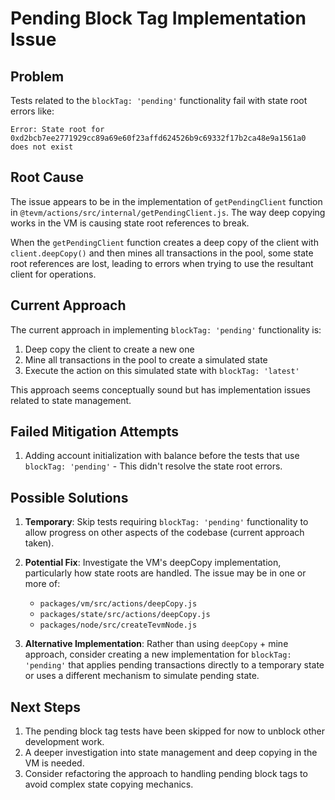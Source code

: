 # Pending Block Tag Implementation Issue

## Problem

Tests related to the `blockTag: 'pending'` functionality fail with state root errors like:

```
Error: State root for 0xd2bcb7ee2771929cc89a69e60f23affd624526b9c69332f17b2ca48e9a1561a0 does not exist
```

## Root Cause

The issue appears to be in the implementation of `getPendingClient` function in `@tevm/actions/src/internal/getPendingClient.js`. The way deep copying works in the VM is causing state root references to break.

When the `getPendingClient` function creates a deep copy of the client with `client.deepCopy()` and then mines all transactions in the pool, some state root references are lost, leading to errors when trying to use the resultant client for operations.

## Current Approach

The current approach in implementing `blockTag: 'pending'` functionality is:

1. Deep copy the client to create a new one
2. Mine all transactions in the pool to create a simulated state
3. Execute the action on this simulated state with `blockTag: 'latest'`

This approach seems conceptually sound but has implementation issues related to state management.

## Failed Mitigation Attempts

1. Adding account initialization with balance before the tests that use `blockTag: 'pending'` - This didn't resolve the state root errors.

## Possible Solutions

1. **Temporary**: Skip tests requiring `blockTag: 'pending'` functionality to allow progress on other aspects of the codebase (current approach taken).

2. **Potential Fix**: Investigate the VM's deepCopy implementation, particularly how state roots are handled. The issue may be in one or more of:
   - `packages/vm/src/actions/deepCopy.js`
   - `packages/state/src/actions/deepCopy.js`
   - `packages/node/src/createTevmNode.js`

3. **Alternative Implementation**: Rather than using `deepCopy` + mine approach, consider creating a new implementation for `blockTag: 'pending'` that applies pending transactions directly to a temporary state or uses a different mechanism to simulate pending state.

## Next Steps

1. The pending block tag tests have been skipped for now to unblock other development work.
2. A deeper investigation into state management and deep copying in the VM is needed.
3. Consider refactoring the approach to handling pending block tags to avoid complex state copying mechanics.